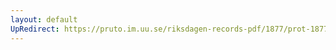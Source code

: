 ```yaml
---
layout: default
UpRedirect: https://pruto.im.uu.se/riksdagen-records-pdf/1877/prot-1877--ak--001/prot-1877--ak--001_001.pdf
---
```


